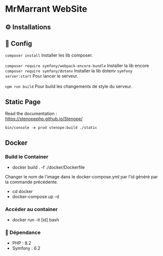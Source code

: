 # MrMarrant WebSite

## ⚙️ Installations

## 🧩 Config


```composer install``` Installer les lib composer.<br><br>
```composer require symfony/webpack-encore-bundle``` Installer la lib encore
```composer require symfony/dotenv``` Installer la lib dotenv
```symfony server:start``` Pour lancer le serveur.<br><br>
```npm run build``` Pour build les changements de style du serveur.

## Static Page

Read the documentation :<br>
https://stenopephp.github.io/Stenope/

`bin/console -e prod stenope:build ./static`

## Docker

### Build le Container
- docker build . -f ./docker/Dockerfile

Changer le nom de l'image dans le docker-compose.yml par l'id généré par la commande précédente.

- cd docker
- docker-compose up -d

### Accéder au container
- docker run -it [id] bash

### 📌 Dépendance

- PHP : 8.2 <br>
- Symfony : 6.2 <br>
